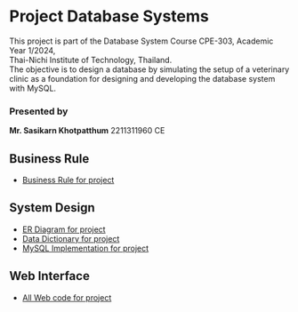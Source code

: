 # Project Database Systems 

This project is part of the Database System Course CPE-303, Academic Year 1/2024,  
Thai-Nichi Institute of Technology, Thailand.  
The objective is to design a database by simulating the setup of a veterinary clinic as a foundation for designing and developing the database system with MySQL.

### Presented by 
**Mr. Sasikarn Khotpatthum** 2211311960 CE  

## Business Rule 
- [Business Rule for project](https://github.com/sasikarnkhot/CPE-303-Database-project/blob/main/Business%20Rule_Clinic.pdf)

## System Design
- [ER Diagram for project](https://github.com/sasikarnkhot/CPE-303-Database-project/blob/main/ER%20diagram.pdf)
- [Data Dictionary for project](https://github.com/sasikarnkhot/CPE-303-Database-project/blob/main/Data%20dictionary%20-%20Sheet1.pdf)
- [MySQL Implementation for project](https://github.com/sasikarnkhot/CPE-303-Database-project/blob/main/clinics.sql)

## Web Interface
- [All Web code for project](https://github.com/sasikarnkhot/CPE-303-Database-project/tree/main/code)
